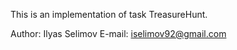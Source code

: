 This is an implementation of task TreasureHunt.

Author: Ilyas Selimov
E-mail: iselimov92@gmail.com
